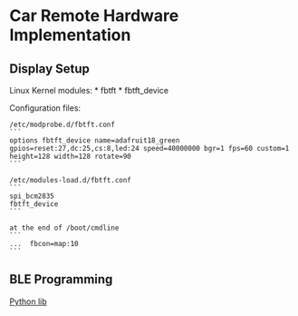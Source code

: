 Car Remote Hardware Implementation
==================================


Display Setup
-------------

Linux Kernel modules:
    *   fbtft
    *   fbtft_device 

Configuration files: 

    /etc/modprobe.d/fbtft.conf
    ```
    options fbtft_device name=adafruit18_green gpios=reset:27,dc:25,cs:8,led:24 speed=40000000 bgr=1 fps=60 custom=1 height=128 width=128 rotate=90
    ```

    /etc/modules-load.d/fbtft.conf
    ```
    spi_bcm2835
    fbtft_device
    ```

    at the end of /boot/cmdline
    ```
    ...  fbcon=map:10
    ```

BLE Programming
---------------

[Python lib](https://github.com/IanHarvey/bluepy)

